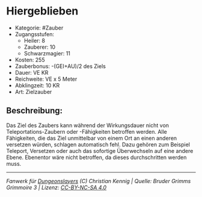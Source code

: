 # Hiergeblieben  
- Kategorie: #Zauber  
- Zugangsstufen:  
  - Heiler: 8  
  - Zauberer: 10  
  - Schwarzmagier: 11  
- Kosten: 255  
- Zauberbonus: -(GEI+AU)/2 des Ziels  
- Dauer: VE KR  
- Reichweite: VE x 5 Meter  
- Abklingzeit: 10 KR  
- Art: Zielzauber     

## Beschreibung:
Das Ziel des Zaubers kann während der Wirkungsdauer nicht von Teleportations-Zaubern oder -Fähigkeiten betroffen werden. Alle Fähigkeiten, die das Ziel unmittelbar von einem Ort an einen anderen versetzen würden, schlagen automatisch fehl. Dazu gehören zum Beispiel Teleport, Versetzen oder auch das sofortige Überwechseln auf eine andere Ebene. Ebenentor wäre nicht betroffen, da dieses durchschritten werden muss.


___
*Fanwerk für [Dungeonslayers](https://www.dungeonslayers.net/) (C) Christian Kennig | Quelle: Bruder Grimms Grimmoire 3 | Lizenz: [CC-BY-NC-SA 4.0](https://creativecommons.org/licenses/by-nc-sa/4.0/deed.de)*
